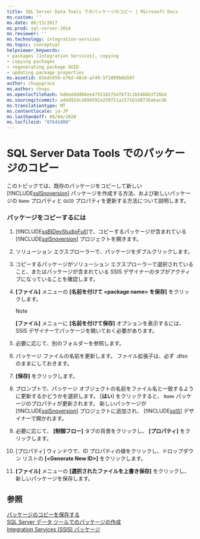 ```yaml
---
title: SQL Server Data Tools でのパッケージのコピー | Microsoft Docs
ms.custom: ''
ms.date: 06/13/2017
ms.prod: sql-server-2014
ms.reviewer: ''
ms.technology: integration-services
ms.topic: conceptual
helpviewer_keywords:
- packages [Integration Services], copying
- copying packages
- regenerating package GUID
- updating package properties
ms.assetid: 03edc659-e76d-48c0-a749-5f1899b6b507
author: chugugrace
ms.author: chugu
ms.openlocfilehash: bd6ed4dd66ee4755181f5df6f3c1b5466b3f26b4
ms.sourcegitcommit: ad4d92dce894592a259721a1571b1d8736abacdb
ms.translationtype: MT
ms.contentlocale: ja-JP
ms.lasthandoff: 08/04/2020
ms.locfileid: "87641800"
---
```

# <a name="copy-a-package-in-sql-server-data-tools"></a>SQL Server Data Tools でのパッケージのコピー
  このトピックでは、既存のパッケージをコピーして新しい [!INCLUDE[ssISnoversion](../includes/ssisnoversion-md.md)] パッケージを作成する方法、および新しいパッケージの `Name` プロパティと `GUID` プロパティを更新する方法について説明します。  
  
### <a name="to-copy-a-package"></a>パッケージをコピーするには  
  
1.  [!INCLUDE[ssBIDevStudioFull](../includes/ssbidevstudiofull-md.md)]で、コピーするパッケージが含まれている [!INCLUDE[ssISnoversion](../includes/ssisnoversion-md.md)] プロジェクトを開きます。  
  
2.  ソリューション エクスプローラーで、パッケージをダブルクリックします。  
  
3.  コピーするパッケージがソリューション エクスプローラーで選択されていること、またはパッケージが含まれている SSIS デザイナーのタブがアクティブになっていることを確認します。  
  
4.  **[ファイル]** メニューの **[名前を付けて \<package name> を保存]** をクリックします。  
  
    > [!NOTE]  
    >  **[ファイル]** メニューに **[名前を付けて保存]** オプションを表示するには、SSIS デザイナーでパッケージを開いておく必要があります。  
  
5.  必要に応じて、別のフォルダーを参照します。  
  
6.  パッケージ ファイルの名前を更新します。 ファイル拡張子は、必ず .dtsx のままにしておきます。  
  
7.  **[保存]** をクリックします。  
  
8.  プロンプトで、パッケージ オブジェクトの名前をファイル名と一致するように更新するかどうかを選択します。 [**はい**] をクリックすると、 `Name` パッケージのプロパティが更新されます。 新しいパッケージが [!INCLUDE[ssISnoversion](../includes/ssisnoversion-md.md)] プロジェクトに追加され、 [!INCLUDE[ssIS](../includes/ssis-md.md)] デザイナーで開かれます。  
  
9. 必要に応じて、 **[制御フロー]** タブの背景をクリックし、 **[プロパティ]** をクリックします。  
  
10. [プロパティ] ウィンドウで、ID プロパティの値をクリックし、ドロップダウン リストの **[\<Generate New ID>]** をクリックします。  
  
11. **[ファイル]** メニューの **[選択されたファイルを上書き保存]** をクリックし、新しいパッケージを保存します。  
  
## <a name="see-also"></a>参照  
 [パッケージのコピーを保存する](../../2014/integration-services/save-a-copy-of-a-package.md)   
 [SQL Server データ ツールでのパッケージの作成](create-packages-in-sql-server-data-tools.md)   
 [Integration Services &#40;SSIS&#41; パッケージ](../../2014/integration-services/integration-services-ssis-packages.md)  
  
  
